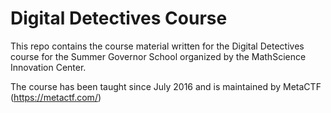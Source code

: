 # Digital Detectives Course

This repo contains the course material written for the Digital Detectives course for the Summer Governor School organized by the MathScience Innovation Center.

The course has been taught since July 2016 and is maintained by MetaCTF (https://metactf.com/)
